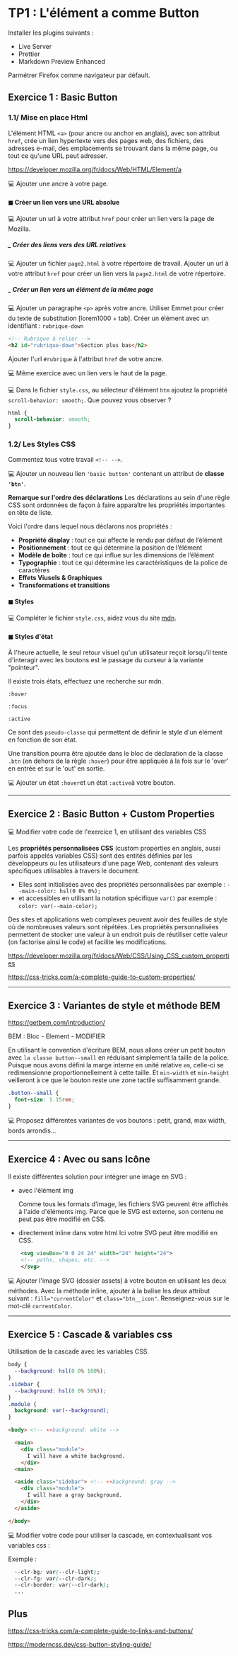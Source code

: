 # TP1 : L'élément a comme Button

Installer les plugins suivants :

- Live Server
- Prettier
- Markdown Preview Enhanced

Parmétrer Firefox comme navigateur par défault.

## Exercice 1 : Basic Button

### 1.1/ Mise en place Html

L'élément HTML `<a>` (pour ancre ou anchor en anglais), avec son attribut `href`, crée un lien hypertexte vers des pages web, des fichiers, des adresses e-mail, des emplacements se trouvant dans la même page, ou tout ce qu'une URL peut adresser.

https://developer.mozilla.org/fr/docs/Web/HTML/Element/a

💻 Ajouter une ancre à votre page.

#### ◼︎ Créer un lien vers une URL absolue

💻 Ajouter un url à votre attribut `href` pour créer un lien vers la page de Mozilla.

##### \_ Créer des liens vers des URL relatives

💻 Ajouter un fichier `page2.html` à votre répertoire de travail.
Ajouter un url à votre attribut `href` pour créer un lien vers la `page2.html` de votre répertoire.

##### \_ Créer un lien vers un élément de la même page

💻 Ajouter un paragraphe `<p>` après votre ancre.
Utiliser Emmet pour créer du texte de substitution [lorem1000 + tab].
Créer un élément avec un identifiant : `rubrique-down`

```html
<!-- Rubrique à relier -->
<h2 id="rubrique-down">Section plus bas</h2>
```

Ajouter l'url `#rubrique` à l'attribut `href` de votre ancre.

💻 Même exercice avec un lien vers le haut de la page.

💻 Dans le fichier `style.css`, au sélecteur d'élément `htm` ajoutez la propriété `scroll-behavior: smooth;`.
Que pouvez vous observer ?

```css
html {
  scroll-behavior: smooth;
}
```

### 1.2/ Les Styles CSS

Commentez tous votre travail `<!-- -->`.

💻 Ajouter un nouveau lien `'basic button'` contenant un attribut de **classe `'btn'`**.

**Remarque sur l'ordre des déclarations**
Les déclarations au sein d'une règle CSS sont ordonnées de façon à faire apparaître les propriétés importantes en tête de liste.

Voici l'ordre dans lequel nous déclarons nos propriétés :

- **Propriété display** : tout ce qui affecte le rendu par défaut de l’élément
- **Positionnement** : tout ce qui détermine la position de l’élément
- **Modèle de boîte** : tout ce qui influe sur les dimensions de l’élément
- **Typographie** : tout ce qui détermine les caractéristiques de la police de caractères
- **Effets Viusels & Graphiques**
- **Transformations et transitions**

#### ◼︎ Styles

💻 Compléter le fichier `style.css`, aidez vous du site [mdn](https://developer.mozilla.org/fr/).

#### ◼︎ Styles d'état

À l'heure actuelle, le seul retour visuel qu'un utilisateur reçoit lorsqu'il tente d'interagir avec les boutons est le passage du curseur à la variante "pointeur".

Il existe trois états, effectuez une recherche sur mdn.

`:hover`

`:focus`

`:active`

Ce sont des `pseudo-classe` qui permettent de définir le style d'un élément en fonction de son état.

Une transition pourra être ajoutée dans le bloc de déclaration de la classe `.btn` (en dehors de la règle `:hover`) pour être appliquée à la fois sur le 'over' en entrée et sur le 'out' en sortie.

💻 Ajouter un état `:hover`et un état `:active`à votre bouton.

---

## Exercice 2 : Basic Button + Custom Properties

💻 Modifier votre code de l'exercice 1, en utilisant des variables CSS

Les **propriétés personnalisées CSS** (custom properties en anglais, aussi parfois appelés variables CSS) sont des entités définies par les développeurs ou les utilisateurs d'une page Web, contenant des valeurs spécifiques utilisables à travers le document.

- Elles sont initialisées avec des propriétés personnalisées par exemple :
  `--main-color: hsl(0 0% 0%);`
- et accessibles en utilisant la notation spécifique `var()` par exemple :
  `color: var(--main-color);`

Des sites et applications web complexes peuvent avoir des feuilles de style où de nombreuses valeurs sont répétées. Les propriétés personnalisées permettent de stocker une valeur à un endroit puis de réutiliser cette valeur (on factorise ainsi le code) et facilite les modifications.

https://developer.mozilla.org/fr/docs/Web/CSS/Using_CSS_custom_properties

https://css-tricks.com/a-complete-guide-to-custom-properties/

---

## Exercice 3 : Variantes de style et méthode BEM

https://getbem.com/introduction/

BEM : Bloc - Element - MODIFIER

En utilisant le convention d'écriture BEM, nous allons créer un petit bouton avec `la classe button--small` en réduisant simplement la taille de la police. Puisque nous avons défini la marge interne en unité relative `em`, celle-ci se redimensionne proportionnellement à cette taille. Et `min-width` et `min-height` veilleront à ce que le bouton reste une zone tactile suffisamment grande.

```css
.button--small {
  font-size: 1.15rem;
}
```

💻 Proposez différentes variantes de vos boutons : petit, grand, max width, bords arrondis...

---

## Exercice 4 : Avec ou sans Icône

Il existe différentes solution pour intégrer une image en SVG :

- avec l'élément img

  Comme tous les formats d'image, les fichiers SVG peuvent être affichés à l'aide d'éléments img.
  Parce que le SVG est externe, son contenu ne peut pas être modifié en CSS.

- directement inline dans votre html
  Ici votre SVG peut être modifié en CSS.

```svg
    <svg viewBox="0 0 24 24" width="24" height="24">
    <!-- paths, shapes, etc. -->
    </svg>
```

💻 Ajouter l'image SVG (dossier assets) à votre bouton en utilisant les deux méthodes.
Avec la méthode inline, ajouter à la balise les deux attribut suivant :
`fill="currentColor"` et `class="btn__icon"`.
Renseignez-vous sur le mot-clé `currentColor`.

---

## Exercice 5 : Cascade & variables css

Utilisation de la cascade avec les variables CSS.

```css
body {
  --background: hsl(0 0% 100%);
}
.sidebar {
  --background: hsl(0 0% 50%));
}
.module {
  background: var(--background);
}
```

```html
<body> <!-- --background: white -->

  <main>
    <div class="module">
      I will have a white background.
    </div>
  <main>

  <aside class="sidebar"> <!-- --background: gray -->
    <div class="module">
      I will have a gray background.
    </div>
  </aside>

</body>
```

💻 Modifier votre code pour utiliser la cascade, en contextualisant vos variables css :

Exemple :

```css
  --clr-bg: var(--clr-light);
  --clr-fg: var(--clr-dark);
  --clr-border: var(--clr-dark);
  ...
```

## Plus

https://css-tricks.com/a-complete-guide-to-links-and-buttons/

https://moderncss.dev/css-button-styling-guide/
